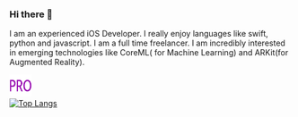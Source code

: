 ### Hi there 👋

I am an experienced iOS Developer. I really enjoy languages like swift, python and javascript. I am a full time freelancer. I am incredibly interested in emerging technologies like CoreML( for Machine Learning) and ARKit(for Augmented Reality).

<a href='https://github.com/pricing'><img src='https://raw.githubusercontent.com/acervenky/animated-github-badges/master/assets/pro.gif' width='40' height='40'></a> <br>
[![Top Langs](https://github-readme-stats.vercel.app/api/top-langs/?username=AafaqAhmed6296)](https://github.com/anuraghazra/github-readme-stats)
